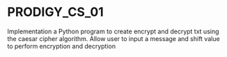 # PRODIGY_CS_01
Implementation a Python program to create encrypt and decrypt txt using the caesar cipher algorithm. Allow user to input a message and shift value to perform encryption and decryption
